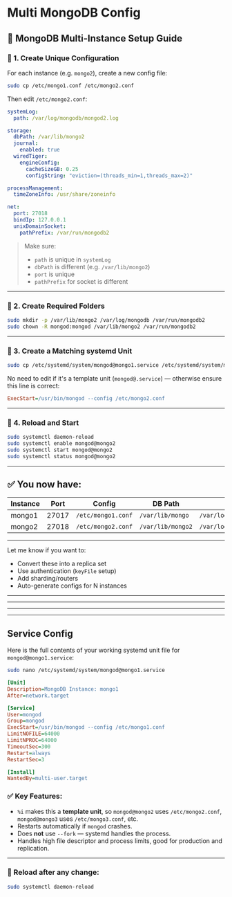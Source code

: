 # Multi MongoDB Config

## 🧾 MongoDB Multi-Instance Setup Guide

### 📁 1. Create Unique Configuration

For each instance (e.g. `mongo2`), create a new config file:

```bash
sudo cp /etc/mongo1.conf /etc/mongo2.conf
```

Then edit `/etc/mongo2.conf`:

```yaml
systemLog:
  path: /var/log/mongodb/mongod2.log

storage:
  dbPath: /var/lib/mongo2
  journal:
    enabled: true
  wiredTiger:
    engineConfig:
      cacheSizeGB: 0.25
      configString: "eviction=(threads_min=1,threads_max=2)"

processManagement:
  timeZoneInfo: /usr/share/zoneinfo

net:
  port: 27018
  bindIp: 127.0.0.1
  unixDomainSocket:
    pathPrefix: /var/run/mongodb2
```

> Make sure:
>
> * `path` is unique in `systemLog`
> * `dbPath` is different (e.g. `/var/lib/mongo2`)
> * `port` is unique
> * `pathPrefix` for socket is different

---

### 📂 2. Create Required Folders

```bash
sudo mkdir -p /var/lib/mongo2 /var/log/mongodb /var/run/mongodb2
sudo chown -R mongod:mongod /var/lib/mongo2 /var/run/mongodb2
```

---

### 🧾 3. Create a Matching systemd Unit

```bash
sudo cp /etc/systemd/system/mongod@mongo1.service /etc/systemd/system/mongod@mongo2.service
```

No need to edit if it's a template unit (`mongod@.service`) — otherwise ensure this line is correct:

```ini
ExecStart=/usr/bin/mongod --config /etc/mongo2.conf
```

---

### 🔁 4. Reload and Start

```bash
sudo systemctl daemon-reload
sudo systemctl enable mongod@mongo2
sudo systemctl start mongod@mongo2
sudo systemctl status mongod@mongo2
```

---

## ✅ You now have:

| Instance | Port  | Config             | DB Path           | Log File                       |
| -------- | ----- | ------------------ | ----------------- | ------------------------------ |
| mongo1   | 27017 | `/etc/mongo1.conf` | `/var/lib/mongo`  | `/var/log/mongodb/mongod.log`  |
| mongo2   | 27018 | `/etc/mongo2.conf` | `/var/lib/mongo2` | `/var/log/mongodb/mongod2.log` |

---

Let me know if you want to:

* Convert these into a replica set
* Use authentication (`keyFile` setup)
* Add sharding/routers
* Auto-generate configs for N instances

---
---
---
---

## Service Config

Here is the full contents of your working systemd unit file for `mongod@mongo1.service`:

```bash
sudo nano /etc/systemd/system/mongod@mongo1.service
```

```ini
[Unit]
Description=MongoDB Instance: mongo1
After=network.target

[Service]
User=mongod
Group=mongod
ExecStart=/usr/bin/mongod --config /etc/mongo1.conf
LimitNOFILE=64000
LimitNPROC=64000
TimeoutSec=300
Restart=always
RestartSec=3

[Install]
WantedBy=multi-user.target
```

### ✅ Key Features:

* `%i` makes this a **template unit**, so `mongod@mongo2` uses `/etc/mongo2.conf`, `mongod@mongo3` uses `/etc/mongo3.conf`, etc.
* Restarts automatically if `mongod` crashes.
* Does **not** use `--fork` — systemd handles the process.
* Handles high file descriptor and process limits, good for production and replication.

---

### 🔁 Reload after any change:

```bash
sudo systemctl daemon-reload
```
